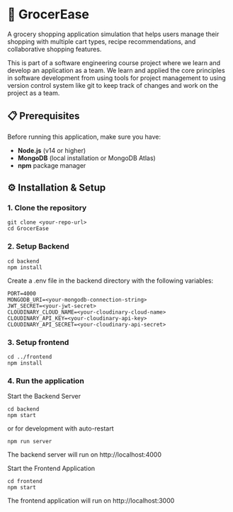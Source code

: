 # 🛒 GrocerEase

A grocery shopping application simulation that helps users manage their shopping with multiple cart types, recipe recommendations, and collaborative shopping features.

This is part of a software engineering course project where we learn and develop an application as a team. We learn and applied the core principles in software development from using tools for project management to using version control system like git to keep track of changes and work on the project as a team.

## 📋 Prerequisites

Before running this application, make sure you have:

- **Node.js** (v14 or higher)
- **MongoDB** (local installation or MongoDB Atlas)
- **npm** package manager

## ⚙️ Installation & Setup

### 1. Clone the repository
```
git clone <your-repo-url>
cd GrocerEase
```

### 2. Setup Backend
```
cd backend
npm install
```
Create a .env file in the backend directory with the following variables:
```
PORT=4000
MONGODB_URI=<your-mongodb-connection-string>
JWT_SECRET=<your-jwt-secret>
CLOUDINARY_CLOUD_NAME=<your-cloudinary-cloud-name>
CLOUDINARY_API_KEY=<your-cloudinary-api-key>
CLOUDINARY_API_SECRET=<your-cloudinary-api-secret>
```

### 3. Setup frontend
```
cd ../frontend
npm install
```

### 4. Run the application
Start the Backend Server
```
cd backend
npm start
```
or for development with auto-restart
```
npm run server
```
The backend server will run on http://localhost:4000

Start the Frontend Application
```
cd frontend
npm start
```
The frontend application will run on http://localhost:3000